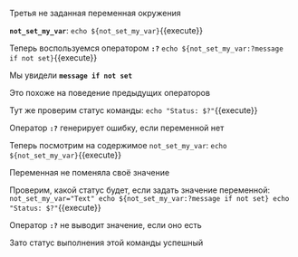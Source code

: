 Третья не заданная переменная окружения

**`not_set_my_var`**:
`echo ${not_set_my_var}`{{execute}}

Теперь воспользуемся оператором **`:?`**
`echo ${not_set_my_var:?message if not set}`{{execute}}

Мы увидели **`message if not set`**

Это похоже на поведение предыдущих операторов

Тут же проверим статус команды:
`echo "Status: $?"`{{execute}}

Оператор **`:?`** генерирует ошибку, если переменной нет

Теперь посмотрим на содержимое `not_set_my_var`:
`echo ${not_set_my_var}`{{execute}}

Переменная не поменяла своё значение

Проверим, какой статус будет, если задать значение переменной:
`
not_set_my_var="Text"
echo ${not_set_my_var:?message if not set}
echo "Status: $?"
`{{execute}}

Оператор **`:?`** не выводит значение, если оно есть

Зато статус выполнения этой команды успешный